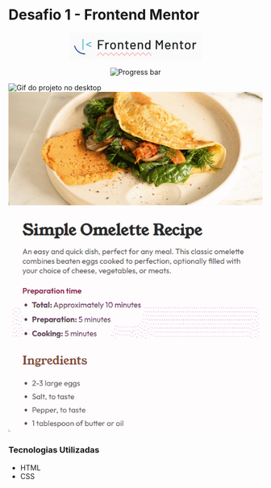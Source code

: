 # Desafio 1 - Frontend Mentor

<center>

![Frontend Mentor logo](/frontend-logo/frontend-mentor-logo.png)

![Progress bar](https://progress-bar.dev/100/?title=completed)

</center>

![Gif do projeto no desktop](assets/gif/gif-desktop.gif)
![Gif do projeto no mobile](assets/gif/gif-mobile.gif)


### Tecnologias Utilizadas
- HTML
- CSS



